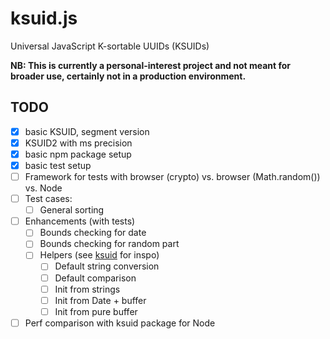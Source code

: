 # ksuid.js
Universal JavaScript K-sortable UUIDs (KSUIDs)

**NB: This is currently a personal-interest project and not meant for broader use, certainly not in a production environment.**

## TODO

- [x] basic KSUID, segment version
- [x] KSUID2 with ms precision
- [x] basic npm package setup
- [x] basic test setup
- [ ] Framework for tests with browser (crypto) vs. browser (Math.random()) vs. Node
- [ ] Test cases:
  - [ ] General sorting
- [ ] Enhancements (with tests)
  - [ ] Bounds checking for date
  - [ ] Bounds checking for random part
  - [ ] Helpers (see [ksuid](https://github.com/novemberborn/ksuid/blob/master/index.d.ts) for inspo)
    - [ ] Default string conversion
    - [ ] Default comparison
    - [ ] Init from strings
    - [ ] Init from Date + buffer
    - [ ] Init from pure buffer
- [ ] Perf comparison with ksuid package for Node
